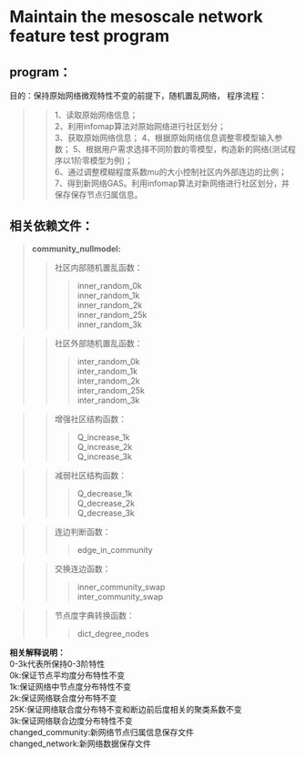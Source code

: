 # **Maintain the mesoscale network feature test program**  
## program：  
目的：保持原始网络微观特性不变的前提下，随机置乱网络， 
程序流程： 
>> 1、读取原始网络信息；  
>> 2、利用infomap算法对原始网络进行社区划分；    
>> 3、获取原始网络信息； 
>> 4、根据原始网络信息调整零模型输入参数；
>> 5、根据用户需求选择不同阶数的零模型，构造新的网络(测试程序以1阶零模型为例)；  
>> 6、通过调整模糊程度系数mu的大小控制社区内外部连边的比例；
>> 7、得到新网络GAS。利用infomap算法对新网络进行社区划分，并保存保存节点归属信息。   
## 相关依赖文件： 
>**community_nullmodel:**
>>社区内部随机置乱函数：  
>>>inner_random_0k  
>>>inner_random_1k  
>>>inner_random_2k  
>>>inner_random_25k  
>>>inner_random_3k  

>>社区外部随机置乱函数：  
>>>inter_random_0k  
>>>inter_random_1k  
>>>inter_random_2k  
>>>inter_random_25k  
>>>inter_random_3k  

>>增强社区结构函数：  
>>>Q_increase_1k  
>>>Q_increase_2k  
>>>Q_increase_3k  

>>减弱社区结构函数：  
>>>Q_decrease_1k  
>>>Q_decrease_2k  
>>>Q_decrease_3k  

>>连边判断函数：  
>>>edge_in_community   

>>交换连边函数：  
>>>inner_community_swap    
>>>inter_community_swap  

>>节点度字典转换函数：  
>>>dict_degree_nodes  

**相关解释说明：**  
0-3k代表所保持0-3阶特性  
0k:保证节点平均度分布特性不变  
1k:保证网络中节点度分布特性不变  
2k:保证网络联合度分布特不变    
25K:保证网络联合度分布特不变和断边前后度相关的聚类系数不变  
3k:保证网络联合边度分布特性不变  
changed_community:新网络节点归属信息保存文件  
changed_network:新网络数据保存文件  
